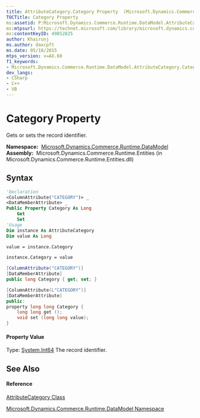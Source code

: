 ```yaml
---
title: AttributeCategory.Category Property  (Microsoft.Dynamics.Commerce.Runtime.DataModel)
TOCTitle: Category Property
ms:assetid: P:Microsoft.Dynamics.Commerce.Runtime.DataModel.AttributeCategory.Category
ms:mtpsurl: https://technet.microsoft.com/library/microsoft.dynamics.commerce.runtime.datamodel.attributecategory.category(v=AX.60)
ms:contentKeyID: 49852825
author: Khairunj
ms.author: daxcpft
ms.date: 05/18/2015
mtps_version: v=AX.60
f1_keywords:
- Microsoft.Dynamics.Commerce.Runtime.DataModel.AttributeCategory.Category
dev_langs:
- CSharp
- C++
- VB
---
```


# Category Property

Gets or sets the record identifier.

**Namespace:**  [Microsoft.Dynamics.Commerce.Runtime.DataModel](microsoft-dynamics-commerce-runtime-datamodel-namespace.md)  
**Assembly:**  Microsoft.Dynamics.Commerce.Runtime.Entities (in Microsoft.Dynamics.Commerce.Runtime.Entities.dll)

## Syntax

``` vb
'Declaration
<ColumnAttribute("CATEGORY")> _
<DataMemberAttribute> _
Public Property Category As Long
    Get
    Set
'Usage
Dim instance As AttributeCategory
Dim value As Long

value = instance.Category

instance.Category = value
```

``` csharp
[ColumnAttribute("CATEGORY")]
[DataMemberAttribute]
public long Category { get; set; }
```

``` c++
[ColumnAttribute(L"CATEGORY")]
[DataMemberAttribute]
public:
property long long Category {
    long long get ();
    void set (long long value);
}
```

#### Property Value

Type: [System.Int64](https://technet.microsoft.com/library/6yy583ek\(v=ax.60\))  
The record identifier.  

## See Also

#### Reference

[AttributeCategory Class](attributecategory-class-microsoft-dynamics-commerce-runtime-datamodel.md)

[Microsoft.Dynamics.Commerce.Runtime.DataModel Namespace](microsoft-dynamics-commerce-runtime-datamodel-namespace.md)

